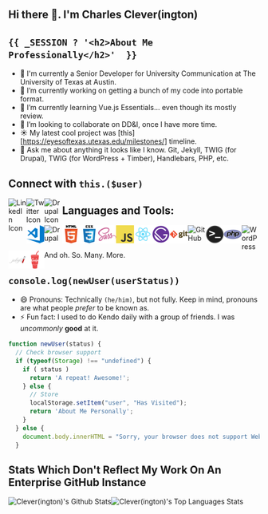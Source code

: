 ## Hi there 👋. I'm Charles Clever(ington)

## `{{ _SESSION ? '<h2>About Me Professionally</h2>'  }}`

- :metal: I'm currently a Senior Developer for University Communication at The University of Texas at Austin. 
- 🔭 I’m currently working on getting a bunch of my code into portable format.
- 🌱 I’m currently learning Vue.js Essentials... even though its mostly review.
- 👯 I’m looking to collaborate on DD&I, once I have more time.
- :sunny: My latest cool project was [this][https://eyesoftexas.utexas.edu/milestones/] timeline.
- 💬 Ask me about anything it looks like I know. Git, Jekyll, TWIG (for Drupal), TWIG (for WordPress + Timber), Handlebars, PHP, etc.

## Connect with `this.($user)`

[<img align="left" alt="LinkedIn Icon" width="36px" src="https://image.flaticon.com/icons/png/512/174/174857.png" />][linkedin]
[<img align="left" alt="Twitter Icon" width="36px " src="https://www.iitk.ac.in/dord/images/icons/twitter-icon-no-background-11.png" />][twitter]
[<img align="left" alt="Drupal Icon" width="36px" src="https://img.icons8.com/color/2x/drupal.png" />][drupal]


## Languages and Tools:

<img align="left" alt="Visual Studio Code" width="36px" src="https://raw.githubusercontent.com/github/explore/80688e429a7d4ef2fca1e82350fe8e3517d3494d/topics/visual-studio-code/visual-studio-code.png" />
<img align="left" alt="Drupal" width="36px" src="https://img.icons8.com/color/2x/drupal.png" />
<img align="left" alt="HTML5" width="36px" src="https://raw.githubusercontent.com/github/explore/80688e429a7d4ef2fca1e82350fe8e3517d3494d/topics/html/html.png" />
<img align="left" alt="CSS3" width="36px" src="https://raw.githubusercontent.com/github/explore/80688e429a7d4ef2fca1e82350fe8e3517d3494d/topics/css/css.png" />
<img align="left" alt="Sass" width="36px" src="https://raw.githubusercontent.com/github/explore/80688e429a7d4ef2fca1e82350fe8e3517d3494d/topics/sass/sass.png" />
<img align="left" alt="JavaScript" width="36px" src="https://raw.githubusercontent.com/github/explore/80688e429a7d4ef2fca1e82350fe8e3517d3494d/topics/javascript/javascript.png" />
<img align="left" alt="React" width="36px" src="https://raw.githubusercontent.com/github/explore/80688e429a7d4ef2fca1e82350fe8e3517d3494d/topics/react/react.png" />
<img align="left" alt="Gatsby" width="36px" src="https://raw.githubusercontent.com/github/explore/e94815998e4e0713912fed477a1f346ec04c3da2/topics/gatsby/gatsby.png" />
<img align="left" alt="Git" width="36px" src="https://raw.githubusercontent.com/github/explore/80688e429a7d4ef2fca1e82350fe8e3517d3494d/topics/git/git.png" />
<img align="left" alt="GitHub" width="36px" src="https://dl2.macupdate.com/images/icons256/39062.png?d=1522354604" />
<img align="left" alt="Terminal" width="36px" src="https://raw.githubusercontent.com/github/explore/80688e429a7d4ef2fca1e82350fe8e3517d3494d/topics/terminal/terminal.png" />
<img align="left" alt="PHP" width="36px" src="https://raw.githubusercontent.com/github/explore/80688e429a7d4ef2fca1e82350fe8e3517d3494d/topics/php/php.png" />
<img align="left" alt="WordPress" width="36px" src="https://image.flaticon.com/icons/png/512/168/168810.png" />
<img align="left" alt="Jekyll" width="36px" src="https://raw.githubusercontent.com/github/explore/80688e429a7d4ef2fca1e82350fe8e3517d3494d/topics/jekyll/jekyll.png" />
<img align="left" alt="Gulp" width="36px" src="https://raw.githubusercontent.com/github/explore/80688e429a7d4ef2fca1e82350fe8e3517d3494d/topics/gulp/gulp.png" />
And oh. So. Many. More.

## `console.log(newUser(userStatus))`

- 😄 Pronouns: Technically `(he/him)`, but not fully. Keep in mind, pronouns are what people *prefer* to be known as.
- ⚡ Fun fact: I used to do Kendo daily with a group of friends. I was *uncommonly* **good** at it.

``` javascript
function newUser(status) {
  // Check browser support
  if (typeof(Storage) !== "undefined") {
    if ( status )
      return 'A repeat! Awesome!';
    } else {
      // Store
      localStorage.setItem("user", "Has Visited");
      return 'About Me Personally';
    }
  } else {
    document.body.innerHTML = "Sorry, your browser does not support Web Storage...";
  }
```

## Stats Which Don't Reflect My Work On An Enterprise GitHub Instance

<img align="left" alt="Clever(ington)'s Github Stats" src="https://github-readme-stats.vercel.app/api?username=cleverington&show_icons=true&hide_border=true&count_private=true" />

<img align="left" alt="Clever(ington)'s Top Languages Stats" src="https://github-readme-stats.vercel.app/api/top-langs/?username=cleverington&layout=compact&hide_border=true&count_private=true" />

[linkedin]: https://www.linkedin.com/in/charles-leverington-29144916/
[utexas]: https://utexas.edu
[twitter]: https://twitter.com/c_leverington
[drupal]: https://www.drupal.org/u/cleverington
